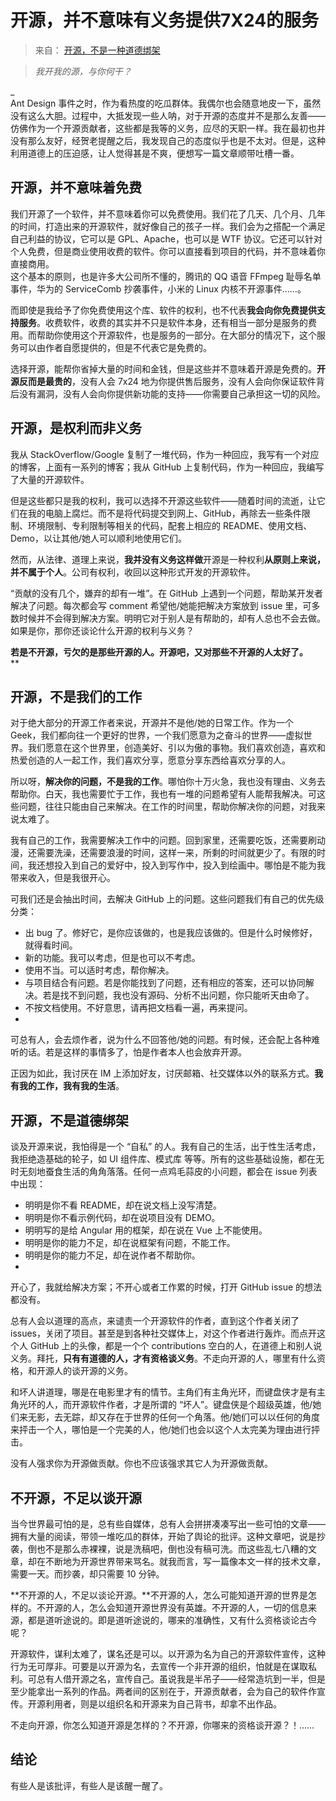 # 开源，并不意味有义务提供7X24的服务

> 来自： [开源，不是一种道德绑架](https://www.phodal.com/blog/the-open-source-way/)


> _我开我的源，与你何干？_

_<br />Ant Design 事件之时，作为看热度的吃瓜群体。我偶尔也会随意地皮一下，虽然没有这么大胆。过程中，大抵发现一些人呐，对于开源的态度并不是那么友善——仿佛作为一个开源贡献者，这些都是我等的义务，应尽的天职一样。我在最初也并没有那么友好，经贺老提醒之后，我发现自己的态度似乎也是不太对。但是，这种利用道德上的压迫感，让人觉得甚是不爽，便想写一篇文章顺带吐槽一番。

## 开源，并不意味着免费

我们开源了一个软件，并不意味着你可以免费使用。我们花了几天、几个月、几年的时间，打造出来的开源软件，就好像自己的孩子一样。我们会为之搭配一个满足自己利益的协议，它可以是 GPL、Apache，也可以是 WTF 协议。它还可以针对个人免费，但是商业使用收费的软件。你可以直接看到项目的代码，并不意味着你直接商用。<br />这个基本的原则，也是许多大公司所不懂的，腾讯的 QQ 语音 FFmpeg 耻辱名单事件，华为的 ServiceComb 抄袭事件，小米的 Linux 内核不开源事件……。

而即使是我给予了你免费使用这个库、软件的权利，也不代表**我会向你免费提供支持服务**。收费软件，收费的其实并不只是软件本身，还有相当一部分是服务的费用。而帮助你使用这个开源软件，也是服务的一部分。在大部分的情况下，这个服务可以由作者自愿提供的，但是不代表它是免费的。

选择开源，能帮你省掉大量的时间和金钱，但是这些并不意味着开源是免费的。**开源反而是最贵的**，没有人会 7x24 地为你提供售后服务，没有人会向你保证软件背后没有漏洞，没有人会向你提供新功能的支持——你需要自己承担这一切的风险。

## 开源，是权利而非义务

我从 StackOverflow/Google 复制了一堆代码，作为一种回应，我写有一个对应的博客，上面有一系列的博客；我从 GitHub 上复制代码，作为一种回应，我编写了大量的开源软件。

但是这些都只是我的权利，我可以选择不开源这些软件——随着时间的流逝，让它们在我的电脑上腐烂。而不是将代码提交到网上、GitHub，再除去一些条件限制、环境限制、专利限制等相关的代码，配套上相应的 README、使用文档、Demo，以让其他/她人可以顺利地使用它们。

然而，从法律、道理上来说，**我并没有义务这样做**开源是一种权利**从原则上来说，并不属于个人**。公司有权利，收回以这种形式开发的开源软件。

“贡献的没有几个，嫌弃的却有一堆”。在 GitHub 上遇到一个问题，帮助某开发者解决了问题。每次都会写 comment 希望他/她能把解决方案放到 issue 里，可多数时候并不会得到解决方案。明明它对于别人是有帮助的，却有人总也不会去做。如果是你，那你还谈论什么开源的权利与义务？

**若是不开源，亏欠的是那些开源的人。开源吧，又对那些不开源的人太好了。**<br />**
## 开源，不是我们的工作

对于绝大部分的开源工作者来说，开源并不是他/她的日常工作。作为一个 Geek，我们都向往一个更好的世界，一个我们愿意为之奋斗的世界——虚拟世界。我们愿意在这个世界里，创造美好、引以为傲的事物。我们喜欢创造，喜欢和热爱创造的人一起工作，我们喜欢分享，愿意分享东西给喜欢分享的人。

所以呀，**解决你的问题，不是我的工作**。哪怕你十万火急，我也没有理由、义务去帮助你。白天，我也需要忙于工作，我也有一堆的问题希望有人能帮我解决。可这些问题，往往只能由自己来解决。在工作的时间里，帮助你解决你的问题，对我来说太难了。

我有自己的工作，我需要解决工作中的问题。回到家里，还需要吃饭，还需要刷动漫，还需要洗澡，还需要浪漫的时间，这样一来，所剩的时间就更少了。有限的时间，我还想投入到自己的爱好中，投入到写作中，投入到绘画中。哪怕是不能为我带来收入，但是我很开心。

可我们还是会抽出时间，去解决 GitHub 上的问题。这些问题我们有自己的优先级分类：
* 出 bug 了。修好它，是你应该做的，也是我应该做的。但是什么时候修好，就得看时间。
* 新的功能。我可以考虑，但是也可以不考虑。
* 使用不当。可以适时考虑，帮你解决。
* 与项目结合有问题。若是你能找到了问题，还有相应的答案，还可以协同解决。若是找不到问题，我也没有源码、分析不出问题，你只能听天由命了。
* 不按文档使用。不好意思，请再把文档看一遍，再来提问。
* <br />

可总有人，会去烦作者，说为什么不回答他/她的问题。有时候，还会配上各种难听的话。若是这样的事情多了，怕是作者本人也会放弃开源。

正因为如此，我讨厌在 IM 上添加好友，讨厌邮箱、社交媒体以外的联系方式。**我有我的工作，我有我的生活**。

## 开源，不是道德绑架

谈及开源来说，我怕得是一个 “自私” 的人。我有自己的生活，出于性生活考虑，我拒绝造基础的轮子，如 UI 组件库、模式库 等等。所有的这些基础设施，都在无时无刻地蚕食生活的角角落落。任何一点鸡毛蒜皮的小问题，都会在 issue 列表中出现：
* 明明是你不看 README，却在说文档上没写清楚。
* 明明是你不看示例代码，却在说项目没有 DEMO。
* 明明写的是给 Angular 用的框架，却在说在 Vue 上不能使用。
* 明明是你的能力不足，却在说框架有问题，不能工作。
* 明明是你的能力不足，却在说作者不帮助你。
* <br />

开心了，我就给解决方案；不开心或者工作累的时候，打开 GitHub issue 的想法都没有。

总有人会以道理的高点，来谴责一个开源软件的作者，直到这个作者关闭了 issues，关闭了项目。甚至是到各种社交媒体上，对这个作者进行轰炸。而点开这个人 GitHub 上的头像，都是一个个 contributions 空白的人，在道德上和别人说义务。拜托，**只有有道德的人，才有资格谈义务**。不走向开源的人，哪里有什么资格，和开源人的谈开源的义务。

和坏人讲道理，哪是在电影里才有的情节。主角们有主角光环，而键盘侠才是有主角光环的人，而开源软件作者，才是所谓的 “坏人”。键盘侠是个超级英雄，他/她们来无影，去无踪，却又存在于世界的任何一个角落。他/她们可以以任何的角度来抨击一个人，哪怕是一个完美的人，他/她们也会以这个人太完美为理由进行抨击。

没有人强求你为开源做贡献。你也不应该强求其它人为开源做贡献。

## 不开源，不足以谈开源

当今世界最可怕的是，总有些自媒体，总有人会拼拼凑凑写出一些可怕的文章——拥有大量的阅读，带领一堆吃瓜的群体，开始了舆论的批评。这种文章吧，说是抄袭，倒也不是那么赤裸裸，说是洗稿吧，倒也没有稿可洗。而这些乱七八糟的文章，却在不断地为开源世界带来骂名。就我而言，写一篇像本文一样的技术文章，需要一天。而抄袭，却只需要 10 分钟。

**不开源的人，不足以谈论开源。**不开源的人，怎么可能知道开源的世界是怎样的。不开源的人，怎么会知道开源世界没有英雄。不开源的人，一切的信息来源，都是道听途说的。即是道听途说的，哪来的准确性，又有什么资格谈论古今呢？

开源软件，谋利太难了，谋名还是可以。以开源为名为自己的开源软件宣传，这种行为无可厚非。可要是以开源为名，去宣传一个非开源的组织，怕就是在谋取私利。可总有人借开源之名，宣传自己。虽说我是半吊子——经常造坑到一半，但是至少能拿出一系列的作品。两者间的区别在于，开源贡献者，会为自己的软件作宣传。开源利用者，则是以组织名和开源来为自己背书，却拿不出作品。

不走向开源，你怎么知道开源是怎样的？不开源，你哪来的资格谈开源？！……

## 结论

有些人是该批评，有些人是该醒一醒了。
